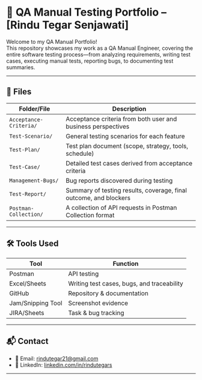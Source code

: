 # 🧪 QA Manual Testing Portfolio – [Rindu Tegar Senjawati]

Welcome to my QA Manual Portfolio!  
This repository showcases my work as a QA Manual Engineer, covering the entire software testing process—from analyzing requirements, writing test cases, executing manual tests, reporting bugs, to documenting test summaries.

---

## 🧾 Files

| Folder/File               | Description                                                                 |
|---------------------------|-----------------------------------------------------------------------------|
| `Acceptance-Criteria/`    | Acceptance criteria from both user and business perspectives                |
| `Test-Scenario/`          | General testing scenarios for each feature                                  |
| `Test-Plan/`              | Test plan document (scope, strategy, tools, schedule)                        |
| `Test-Case/`              | Detailed test cases derived from acceptance criteria                         |
| `Management-Bugs/`        | Bug reports discovered during testing                                       |
| `Test-Report/`            | Summary of testing results, coverage, final outcome, and blockers           |
| `Postman-Collection/`     | A collection of API requests in Postman Collection format                   |

---

## 🛠 Tools Used

| Tool              | Function                                      |
|-------------------|-----------------------------------------------|
| Postman           | API testing                                   |
| Excel/Sheets      | Writing test cases, bugs, and traceability    |
| GitHub            | Repository & documentation                    |
| Jam/Snipping Tool | Screenshot evidence                           |
| JIRA/Sheets       | Task & bug tracking                           |

---

## 📬 Contact

- 📧 Email: rindutegar21@gmail.com  
- 💼 LinkedIn: [linkedin.com/in/rindutegars](https://linkedin.com/in/rindutegars)  

---
